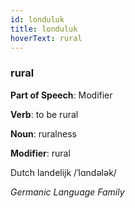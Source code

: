 ```yaml
---
id: londuluk
title: londuluk
hoverText: rural
---
```


### rural

**Part of Speech**: Modifier

**Verb**: to be rural

**Noun**: ruralness

**Modifier**: rural

Dutch landelijk /ˈlɑndələk/

*Germanic Language Family*